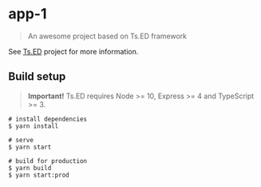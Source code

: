 # app-1

> An awesome project based on Ts.ED framework

See [Ts.ED](https://tsed.io) project for more information.

## Build setup

> **Important!** Ts.ED requires Node >= 10, Express >= 4 and TypeScript >= 3.

```batch
# install dependencies
$ yarn install

# serve
$ yarn start

# build for production
$ yarn build
$ yarn start:prod
```
